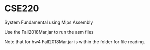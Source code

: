# CSE220
System Fundamental using Mips Assembly

Use the Fall2018Mar.jar to run the asm files

Note that for hw4 Fall2018Mar.jar is within the folder for file reading.
